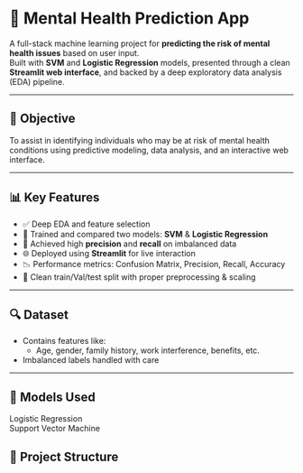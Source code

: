 # 🧠 Mental Health Prediction App

A full-stack machine learning project for **predicting the risk of mental health issues** based on user input.  
Built with **SVM** and **Logistic Regression** models, presented through a clean **Streamlit web interface**, and backed by a deep exploratory data analysis (EDA) pipeline.

---

## 🎯 Objective

To assist in identifying individuals who may be at risk of mental health conditions using predictive modeling, data analysis, and an interactive web interface.

---

## 📊 Key Features

- ✅ Deep EDA and feature selection
- 🧠 Trained and compared two models: **SVM** & **Logistic Regression**
- 🎯 Achieved high **precision** and **recall** on imbalanced data
- 🌐 Deployed using **Streamlit** for live interaction
- 📉 Performance metrics: Confusion Matrix, Precision, Recall, Accuracy
- 🧪 Clean train/Val/test split with proper preprocessing & scaling

---

## 🔍 Dataset

- Contains features like:
  - Age, gender, family history, work interference, benefits, etc.
- Imbalanced labels handled with care
---

## 🧪 Models Used
 Logistic Regression   
 Support Vector Machine

## 📂 Project Structure

